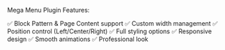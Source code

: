 Mega Menu Plugin Features:

✅ Block Pattern & Page Content support
✅ Custom width management
✅ Position control (Left/Center/Right)
✅ Full styling options
✅ Responsive design
✅ Smooth animations
✅ Professional look
